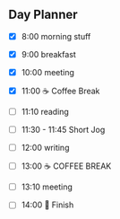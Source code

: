 ## Day Planner

- [x] 8:00 morning stuff
- [x] 9:00 breakfast
- [x] 10:00 meeting
- [x] 11:00 ☕️ Coffee Break
- [ ] 11:10 reading
- [ ] 11:30 - 11:45 Short Jog
- [ ] 12:00 writing
- [ ] 13:00 ☕️ COFFEE BREAK
- [ ] 13:10 meeting
- [ ] 14:00 🛑 Finish

